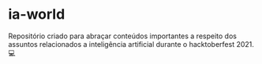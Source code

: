 # ia-world
Repositório criado para abraçar conteúdos importantes a respeito dos assuntos relacionados a inteligência artificial durante o hacktoberfest 2021. :computer:
